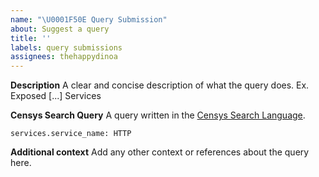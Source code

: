 ```yaml
---
name: "\U0001F50E Query Submission"
about: Suggest a query
title: ''
labels: query submissions
assignees: thehappydinoa
---
```

**Description**
A clear and concise description of what the query does. Ex. Exposed [...] Services

**Censys Search Query**
A query written in the [Censys Search Language](https://search.censys.io/search/language?resource=hosts).

```dsl
services.service_name: HTTP
```

**Additional context**
Add any other context or references about the query here.
